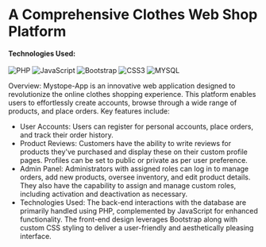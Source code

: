 # A Comprehensive Clothes Web Shop Platform

**Technologies Used:** \
\
![PHP](https://img.shields.io/badge/-PHP-000000?style=flat&logo=php)
![JavaScript](https://img.shields.io/badge/-JavaScript-000000?style=flat&logo=javascript)
![Bootstrap](https://img.shields.io/badge/-Bootstrap-000000?style=flat&logo=bootstrap)
![CSS3](https://img.shields.io/badge/-CSS3-000000?style=flat&logo=css3)
![MYSQL](https://img.shields.io/badge/-MYSQL-000000?style=flat&logo=MYSQL)

Overview:
Mystope-App is an innovative web application designed to revolutionize the online clothes shopping experience. This platform enables users to effortlessly create accounts, browse through a wide range of products, and place orders. Key features include:

- User Accounts: Users can register for personal accounts, place orders, and track their order history.
- Product Reviews: Customers have the ability to write reviews for products they've purchased and display these on their custom profile pages. Profiles can be set to public or private as per user preference.
- Admin Panel: Administrators with assigned roles can log in to manage orders, add new products, oversee inventory, and edit product details. They also have the capability to assign and manage custom roles, including activation and deactivation as necessary.
- Technologies Used: The back-end interactions with the database are primarily handled using PHP, complemented by JavaScript for enhanced functionality. The front-end design leverages Bootstrap along with custom CSS styling to deliver a user-friendly and aesthetically pleasing interface.
